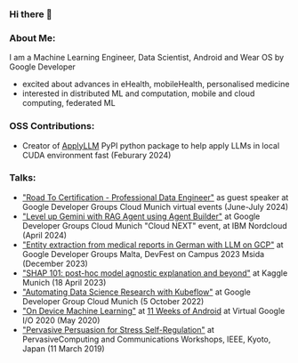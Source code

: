 ### Hi there 👋

### About Me:

I am a Machine Learning Engineer, Data Scientist, Android and Wear OS by Google Developer
- excited about advances in eHealth, mobileHealth, personalised medicine
- interested in distributed ML and computation, mobile and cloud computing, federated ML

### OSS Contributions:
- Creator of [ApplyLLM](https://pypi.org/project/applyllm/) PyPI python package to help apply LLMs in local CUDA environment fast (Feburary 2024)

### Talks:
- ["Road To Certification - Professional Data Engineer"](https://gdg.community.dev/gdg-cloud-munich/) as guest speaker at Google Developer Groups Cloud Munich virtual events (June-July 2024)
- ["Level up Gemini with RAG Agent using Agent Builder"](https://gdg.community.dev/events/details/google-gdg-cloud-munich-presents-hybrid-google-cloud-next-watch-party-nordcloud-1/) at Google Developer Groups Cloud Munich "Cloud NEXT" event, at IBM Nordcloud (April 2024)
- ["Entity extraction from medical reports in German with LLM on GCP"](https://gdg.community.dev/events/details/google-gdg-malta-presents-devfest-2023/) at Google Developer Groups Malta, DevFest on Campus 2023 Msida (December 2023)
- ["SHAP 101: post-hoc model agnostic explanation and beyond"](https://www.meetup.com/de-DE/kaggle-munich/events/292114145/) at Kaggle Munich (18 April 2023)
- ["Automating Data Science Research with Kubeflow"](https://gdg.community.dev/events/details/google-gdg-cloud-munich-presents-october-gathering-1/) at Google Developer Group Cloud Munich (5 October 2022)
- ["On Device Machine Learning"](https://www.youtube.com/watch?v=GZe5BKBnzho) at [11 Weeks of Android](https://www.youtube.com/watch?v=P-IcDKAlRL4&list=PLWz5rJ2EKKc9znUgvI7lFPE-v5Vw4mGwG) at Virtual Google I/O 2020 (May 2020)
- ["Pervasive Persuasion for Stress Self-Regulation"](https://www.computer.org/csdl/proceedings-article/percom-workshops/2019/08730850/1aDSMKrFM6A) at PervasiveComputing and Communications Workshops, IEEE, Kyoto, Japan (11 March 2019)

<!--
**yingding/yingding** is a ✨ _special_ ✨ repository because its `README.md` (this file) appears on your GitHub profile.

Here are some ideas to get you started:

- 🔭 I’m currently working on ...
- 🌱 I’m currently learning ...
- 👯 I’m looking to collaborate on ...
- 🤔 I’m looking for help with ...
- 💬 Ask me about ...
- 📫 How to reach me: ...
- 😄 Pronouns: ...
- ⚡ Fun fact: ...
-->

<!-- 
example of making github profile
https://www.sitepoint.com/github-profile-readme/
-->
